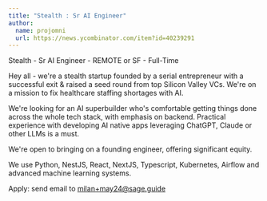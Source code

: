 ```yaml
---
title: "Stealth : Sr AI Engineer"
author:
  name: projomni
  url: https://news.ycombinator.com/item?id=40239291
---
```

Stealth - Sr AI Engineer - REMOTE or SF - Full-Time

Hey all - we&#x27;re a stealth startup founded by a serial entrepreneur with a successful exit &amp; raised a seed round from top Silicon Valley VCs. We&#x27;re on a mission to fix healthcare staffing shortages with AI.

We&#x27;re looking for an AI superbuilder who&#x27;s comfortable getting things done across the whole tech stack, with emphasis on backend. Practical experience with developing AI native apps leveraging ChatGPT, Claude or other LLMs is a must.

We&#x27;re open to bringing on a founding engineer, offering significant equity.

We use Python, NestJS, React, NextJS, Typescript, Kubernetes, Airflow and advanced machine learning systems.

Apply: send email to milan+may24@sage.guide
